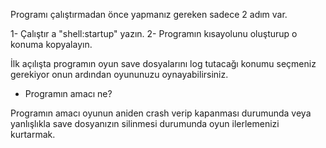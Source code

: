 Programı çalıştırmadan önce yapmanız gereken sadece 2 adım var.

1- Çalıştır a "shell:startup" yazın.
2- Programın kısayolunu oluşturup o konuma kopyalayın.

İlk açılışta programın oyun save dosyalarını log tutacağı konumu seçmeniz gerekiyor onun ardından oyununuzu oynayabilirsiniz.

- Programın amacı ne?

Programın amacı oyunun aniden crash verip kapanması durumunda veya yanlışlıkla save dosyanızın silinmesi durumunda oyun ilerlemenizi kurtarmak.
